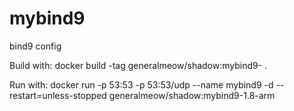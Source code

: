 # mybind9
bind9 config

Build with: docker build -tag generalmeow/shadow:mybind9-<VER> .

Run with: docker run -p 53:53 -p 53:53/udp --name mybind9 -d --restart=unless-stopped generalmeow/shadow:mybind9-1.8-arm
